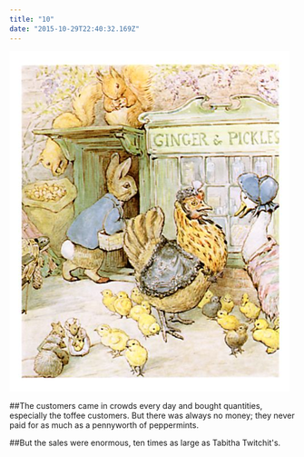 ```yaml
---
title: "10"
date: "2015-10-29T22:40:32.169Z"
---
```



![When the three kittens were ready](./ginger_fig22.jpg)

##The customers came in crowds every day and bought quantities, especially the toffee customers. But there was always no money; they never paid for as much as a pennyworth of peppermints.

##But the sales were enormous, ten times as large as Tabitha Twitchit's.